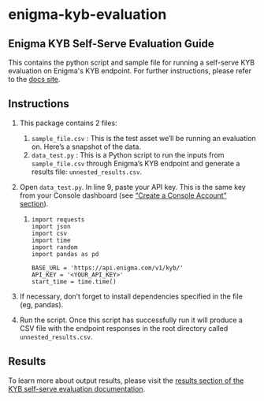 # enigma-kyb-evaluation
## Enigma KYB Self-Serve Evaluation Guide
This contains the python script and sample file for running a self-serve KYB evaluation on Enigma's KYB endpoint. For further instructions, please refer to the [docs site](https://developers.enigma.com/docs/kyb-evaluation-guide).

## Instructions
1. This package contains 2 files:
   1. `sample_file.csv` : This is the test asset we’ll be running an evaluation on. Here’s a snapshot of the data.
   2. `data_test.py` : This is a Python script to run the inputs from `sample_file.csv` through Enigma’s KYB endpoint and generate a results file: `unnested_results.csv`.
2. Open `data_test.py`. In line 9, paste your API key. This is the same key from your Console dashboard (see [“Create a Console Account” section](https://developers.enigma.com/docs/kyb-evaluation-guide#create-a-console-account)).

   1. ```
      import requests
      import json
      import csv
      import time
      import random
      import pandas as pd

      BASE_URL = 'https://api.enigma.com/v1/kyb/'
      API_KEY = '<YOUR_API_KEY>'
      start_time = time.time()
      ```
3. If necessary, don’t forget to install dependencies specified in the file (eg, pandas).
4. Run the script. Once this script has successfully run it will produce a CSV file with the endpoint responses in the root directory called `unnested_results.csv`.

## Results
To learn more about output results, please visit the [results section of the KYB self-serve evaluation documentation](https://developers.enigma.com/docs/kyb-evaluation-guide#output-results).

